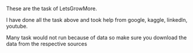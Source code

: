 These are the task of LetsGrowMore. 


I have done all the task above and took help from google, kaggle, linkedln, youtube.


Many task would not run because of data so make sure you download the data from the respective sources
 
 
